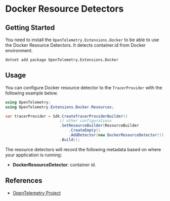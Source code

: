 # Docker Resource Detectors

## Getting Started

You need to install the
`OpenTelemetry.Extensions.Docker` to be able to use the
Docker Resource Detectors. It detects container.id from
Docker environment.

```shell
dotnet add package OpenTelemetry.Extensions.Docker
```

## Usage

You can configure Docker resource detector to
the `TracerProvider` with the following example below.

```csharp
using OpenTelemetry;
using OpenTelemetry.Extensions.Docker.Resources;

var tracerProvider = Sdk.CreateTracerProviderBuilder()
                        // other configurations
                        .SetResourceBuilder(ResourceBuilder
                            .CreateEmpty()
                            .AddDetector(new DockerResourceDetector()))
                        .Build();
```

The resource detectors will record the following metadata based on where
your application is running:

- **DockerResourceDetector**: container id.

## References

- [OpenTelemetry Project](https://opentelemetry.io/)
